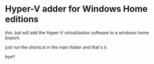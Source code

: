 # Hyper-V adder for Windows Home editions
this .bat will add the Hyper-V virtualization software to a windows home branch.

just run the shortcut in the main folder and that's it.

bye!!
